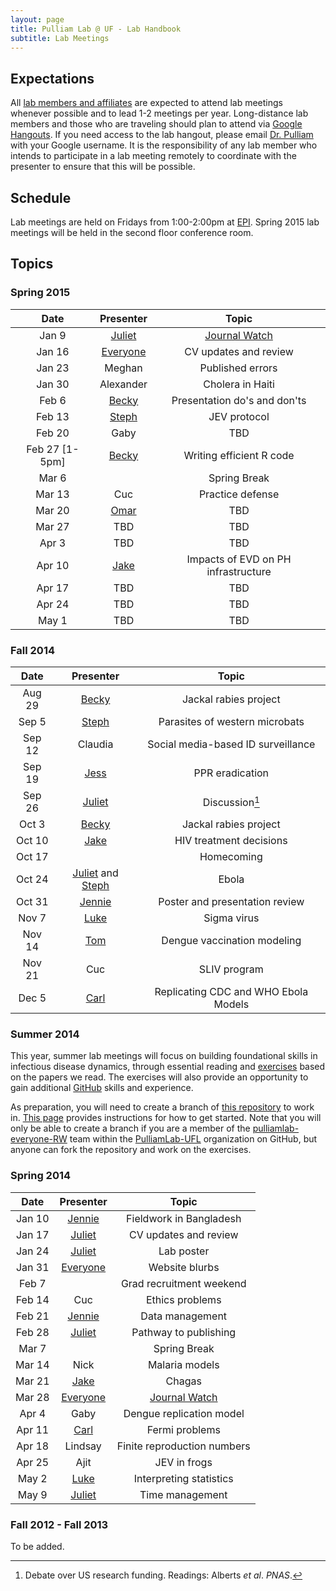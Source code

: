 ```yaml
---
layout: page
title: Pulliam Lab @ UF - Lab Handbook
subtitle: Lab Meetings
---
```


## Expectations

All [lab members and affiliates](http://pulliamlab.org/people) are expected to attend lab meetings whenever possible and to lead 1-2 meetings per year. Long-distance lab members and those who are traveling should plan to attend via [Google Hangouts](https://plus.google.com/hangouts/_/event/cdve2cmnj0c0rr3re5o2dq1s0i0). If you need access to the lab hangout, please email [Dr. Pulliam](http://pulliamlab.org/people/pulliam) with your Google username. It is the responsibility of any lab member who intends to participate in a lab meeting remotely to coordinate with the presenter to ensure that this will be possible.

## Schedule


Lab meetings are held on Fridays from 1:00-2:00pm at [EPI](http://epi.ufl.edu "EPI @ UF"). Spring 2015 lab meetings will be held in the second floor conference room.

## Topics

### Spring 2015

Date|Presenter|Topic|
:--:|:--:|:----:|
Jan 9|[Juliet](http://pulliamlab.org/people/pulliam)|[Journal Watch](http://handbook.pulliamlab.org/journalWatch)|
Jan 16|[Everyone](http://pulliamlab.org/people/)|CV updates and review|
Jan 23|Meghan|Published errors|
Jan 30|Alexander|Cholera in Haiti|
Feb 6|[Becky](http://pulliamlab.org/people/borchering)|Presentation do's and don'ts|
Feb 13|[Steph](http://pulliamlab.org/people/cinkovich)|JEV protocol|
Feb 20|Gaby|TBD|
Feb 27 [1-5pm]|[Becky](http://pulliamlab.org/people/borchering)|Writing efficient R code|
Mar 6| |Spring Break|
Mar 13|Cuc|Practice defense|
Mar 20|[Omar](http://pulliamlab.org/people/saucedo)|TBD|
Mar 27|TBD|TBD|
Apr 3|TBD|TBD|
Apr 10|[Jake](http://pulliamlab.org/people/ball)|Impacts of EVD on PH infrastructure|
Apr 17|TBD|TBD|
Apr 24|TBD|TBD|
May 1|TBD|TBD|

### Fall 2014

Date|Presenter|Topic|
:--:|:--:|:----:|
Aug 29|[Becky](http://pulliamlab.org/people/borchering)|Jackal rabies project|
Sep 5|[Steph](http://pulliamlab.org/people/cinkovich)|Parasites of western microbats|
Sep 12|Claudia|Social media-based ID surveillance|
Sep 19|[Jess](http://pulliamlab.org/people/rowland)|PPR eradication|
Sep 26|[Juliet](http://pulliamlab.org/people/pulliam)|Discussion[^read]|
Oct 3|[Becky](http://pulliamlab.org/people/borchering)|Jackal rabies project|
Oct 10|[Jake](http://pulliamlab.org/people/ball)|HIV treatment decisions|
Oct 17| |Homecoming|
Oct 24|[Juliet](http://pulliamlab.org/people/pulliam) and [Steph](http://pulliamlab.org/people/cinkovich)|Ebola|
Oct 31|[Jennie](http://pulliamlab.org/people/lord)|Poster and presentation review|
Nov 7|[Luke](http://pulliamlab.org/people/trimmersmith)|Sigma virus|
Nov 14|[Tom](http://pulliamlab.org/people/hladish)|Dengue vaccination modeling|
Nov 21|Cuc|SLIV program|
Dec 5|[Carl](http://pulliamlab.org/people/pearson)|Replicating CDC and WHO Ebola Models|

[^read]: Debate over US research funding. Readings: Alberts _et al_. _PNAS_.

### Summer 2014

This year, summer lab meetings will focus on building foundational skills in infectious disease dynamics, through essential reading and  [exercises](http://www.pulliamlab.org/summer2014/) based on the papers we read. The exercises will also provide an opportunity to gain additional [GitHub](http://github.com/) skills and experience.

As preparation, you will need to create a branch of [this repository](https://github.com/PulliamLab-UFL/summer2014) to work in. [This page](branch.html) provides instructions for how to get started. Note that you will only be able to create a branch if you are a member of the [pulliamlab-everyone-RW](https://github.com/orgs/PulliamLab-UFL/teams/pulliamlab-everyone-rw/) team within the [PulliamLab-UFL](https://github.com/PulliamLab-UFL) organization on GitHub, but anyone can fork the repository and work on the exercises.


### Spring 2014

Date|Presenter|Topic|
:--:|:--:|:----:|
Jan 10|[Jennie](http://pulliamlab.org/people/lord)|Fieldwork in Bangladesh|
Jan 17|[Juliet](http://pulliamlab.org/people/pulliam)|CV updates and review|
Jan 24|[Juliet](http://pulliamlab.org/people/pulliam)|Lab poster|
Jan 31|[Everyone](http://pulliamlab.org/people/)|Website blurbs|
Feb 7| |Grad recruitment weekend|
Feb 14|Cuc|Ethics problems|
Feb 21|[Jennie](http://pulliamlab.org/people/lord)|Data management|
Feb 28|[Juliet](http://pulliamlab.org/people/pulliam)|Pathway to publishing|
Mar 7| |Spring Break|
Mar 14|Nick|Malaria models|
Mar 21|[Jake](http://pulliamlab.org/people/ball)|Chagas|
Mar 28|[Everyone](http://pulliamlab.org/people/)|[Journal Watch](http://handbook.pulliamlab.org/journalWatch)|
Apr 4|Gaby|Dengue replication model|
Apr 11|[Carl](http://pulliamlab.org/people/pearson)|Fermi problems|
Apr 18|Lindsay|Finite reproduction numbers|
Apr 25|Ajit|JEV in frogs|
May 2|[Luke](http://pulliamlab.org/people/trimmersmith)|Interpreting statistics|
May 9|[Juliet](http://pulliamlab.org/people/pulliam)|Time management|

### Fall 2012 - Fall 2013

To be added.
